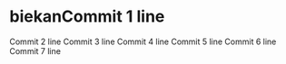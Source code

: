 # biekanCommit 1 line
Commit 2 line
Commit 3 line
Commit 4 line
Commit 5 line
Commit 6 line
Commit 7 line
